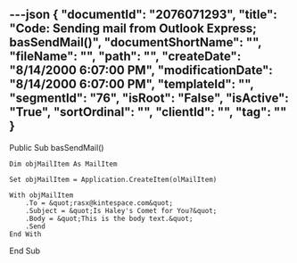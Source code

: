 ---json
{
  "documentId": "2076071293",
  "title": "Code: Sending mail from Outlook Express; basSendMail()",
  "documentShortName": "",
  "fileName": "",
  "path": "",
  "createDate": "8/14/2000 6:07:00 PM",
  "modificationDate": "8/14/2000 6:07:00 PM",
  "templateId": "",
  "segmentId": "76",
  "isRoot": "False",
  "isActive": "True",
  "sortOrdinal": "",
  "clientId": "",
  "tag": ""
}
---

Public Sub basSendMail()

    Dim objMailItem As MailItem
    
    Set objMailItem = Application.CreateItem(olMailItem)
    
    With objMailItem
        .To = &quot;rasx@kintespace.com&quot;
        .Subject = &quot;Is Haley's Comet for You?&quot;
        .Body = &quot;This is the body text.&quot;
        .Send
    End With

End Sub
